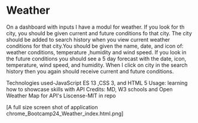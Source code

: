 # Weather
On a dashboard with inputs I have a modul for weather.  If you look for th city, you should be given current and future conditions fo that city. The city should be added to search history
when you view current weather conditions for that city.You should be given the name, date, and icon of: weather conditions, temperature ,humidity and wind speed. 
If you look in the future conditions you should see a 5 day forecast with the date, icon, temperature, wind speed, and humidity.
When I click on city in the search history then you again should receive current and future conditions.

Technologies used-JavaScript ES 13 ,CSS 3, and HTML 5
Usage: learning how to showcase skills with API
Credits: MD, W3 schools and Open Weather Map for API's
Liscense-MIT in repo

[A full size screen shot of application chrome_Bootcamp24_Weather_index.html.png]